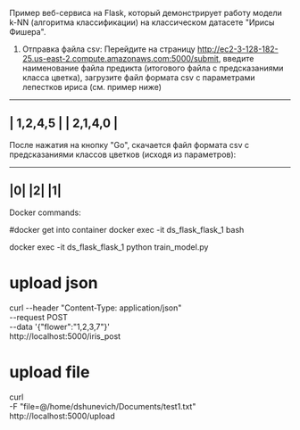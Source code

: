 
Пример веб-сервиса на Flask, который демонстрирует работу модели k-NN (алгоритма классификации) на классическом датасете "Ирисы Фишера". 

1. Отправка файла csv:
Перейдите на страницу http://ec2-3-128-182-25.us-east-2.compute.amazonaws.com:5000/submit, введите наименование файла предикта (итогового файла с предсказаниями класса цветка), загрузите файл формата csv с параметрами лепестков ириса (см. пример ниже) 

-----------
| 1,2,4,5 |
| 2,1,4,0 |
-----------

После нажатия на кнопку "Go", скачается файл формата csv с предсказаниями классов цветков (исходя из параметров):

---
|0|
|2|
|1|
---







Docker commands:

#docker get into container
docker exec -it ds_flask_flask_1 bash

docker exec -it ds_flask_flask_1 python train_model.py

# upload json
curl --header "Content-Type: application/json" \
  --request POST \
  --data '{"flower":"1,2,3,7"}' \
  http://localhost:5000/iris_post

# upload file 
curl \
  -F "file=@/home/dshunevich/Documents/test1.txt" \
  http://localhost:5000/upload

  
